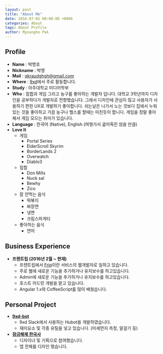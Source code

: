 ```yaml
---
layout: post
title: "About Me"
date: 2016-07-02 00:00:00 +0900
categories: About
tags: About Profile
author: Myoungho Pak
---
```


## Profile
- **Name** : 박명호
- **Nickname** : 박맹
- **Mail** : qkraudghgh@gmail.com
- **Where** : [9xd](https://9xd.slack.com)에서 주로 활동합니다.
- **Study** : 아주대학교 미디어학부
- **Who** : 힙합과 게임 그리고 농구를 좋아하는 개발자 입니다. 대학교 3학년까지 디자인을 공부하다가 개발자로 전향했습니다. 그래서 디자인에 관심이 많고 사용자가 사용하기 편한 UX로 개발하기 좋아합니다. 쉬는날은 나가서 노는 것보다 집에서 누워있는 것을 좋아하고 가끔 농구나 헬스를 할때는 미친듯이 합니다. 게임을 정말 좋아해서 게임 모으는 취미가 있습니다. 
- **Language** : 한국어 (Native), English (여행가서 굶어죽진 않을 만큼)
- **Love It**
  * 게임
    * Portal Series
    * ElderScroll Skyrim
    * BorderLands 2
    * Overwatch
    * Diablo3
  * 힙합
    * Don Mills
    * Nuck sal
    * Bewhy
    * Zico
  * 잘 안먹는 음식
    * 떡볶이
    * 짜장면
    * 냉면
    * 크림스파게티
  * 좋아하는 음식
    * 연어

## Business Experience
- **프렌트립 (2016년 2월 ~ 현재)**
  * 프렌트립에서 [Frip](https://www.frip.co.kr)이란 서비스의 웹개발자로 일하고 있습니다.
  * 주로 웹에 새로운 기능을 추가하거나 유지보수를 하고있습니다.
  * Admin에 새로운 기능을 추가하거나 유지보수를 하고있습니다.
  * 호스트 어드민 개발을 맡고 있습니다.
  * Angular 1.x와 CoffeeScript를 많이 배웠습니다.

## Personal Project
- **[9xd-bot](https://github.com/qkraudghgh/9xd-bot)**
  * 9xd Slack에서 사용하는 Hubot을 개발하였습니다.
  * 재미요소 및 각종 유틸을 넣고 있습니다. (미세먼지 측정, 말걸기 등)
- **[잠금해제 한국사](https://play.google.com/store/apps/details?id=com.dudoongs.gon.historylock_ver3)**
  * 디자이너 및 기획으로 참여했습니다.
  * 앱 전체를 디자인 했습니다.
